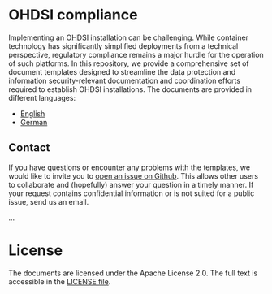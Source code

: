 # OHDSI compliance
Implementing an [OHDSI](https://www.ohdsi.org/) installation can be challenging. While container technology has significantly simplified deployments from a technical perspective, regulatory compliance remains a major hurdle for the operation of such platforms. In this repository, we provide a comprehensive set of document templates designed to streamline the data protection and information security-relevant documentation and coordination efforts required to establish OHDSI installations. The documents are provided in different languages:
- [English](./en/README.md)
- [German](./de/README.md)

## Contact
If you have questions or encounter any problems with the templates, we would like to invite you to
[open an issue on Github](https://github.com/BIH-MI/ohdsi-compliance/issues). This allows
other users to collaborate and (hopefully) answer your question in a timely
manner. If your request contains confidential information or is not suited for a
public issue, send us an email.

...

# License
The documents are licensed under the Apache License 2.0. The full text is accessible in the [LICENSE file](./LICENSE).
